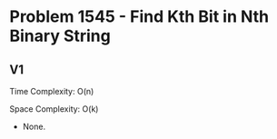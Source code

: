 # Problem 1545 - Find Kth Bit in Nth Binary String

## V1

Time Complexity: O(n)

Space Complexity: O(k)

- None.
